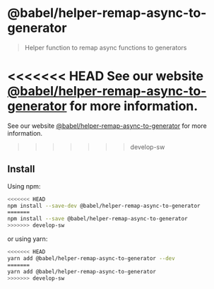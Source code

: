 # @babel/helper-remap-async-to-generator

> Helper function to remap async functions to generators

<<<<<<< HEAD
See our website [@babel/helper-remap-async-to-generator](https://babeljs.io/docs/en/next/babel-helper-remap-async-to-generator.html) for more information.
=======
See our website [@babel/helper-remap-async-to-generator](https://babeljs.io/docs/babel-helper-remap-async-to-generator) for more information.
>>>>>>> develop-sw

## Install

Using npm:

```sh
<<<<<<< HEAD
npm install --save-dev @babel/helper-remap-async-to-generator
=======
npm install --save @babel/helper-remap-async-to-generator
>>>>>>> develop-sw
```

or using yarn:

```sh
<<<<<<< HEAD
yarn add @babel/helper-remap-async-to-generator --dev
=======
yarn add @babel/helper-remap-async-to-generator
>>>>>>> develop-sw
```

